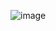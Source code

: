 ![image](https://github.com/srchae/moviestar/assets/155222454/eabafe49-7134-4317-a740-f80d1994c6d1)

